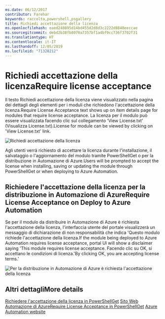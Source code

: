 ```yaml
---
ms.date: 06/12/2017
contributor: Farehar
keywords: raccolta,powershell,psgallery
title: Richiedi accettazione della licenza
ms.openlocfilehash: eaed248895d14bd455d2d8d3c2222d8848eeccae
ms.sourcegitcommit: debd2b38fb8070a7357bf1a4bf9cc736f3702f31
ms.translationtype: HT
ms.contentlocale: it-IT
ms.lasthandoff: 12/05/2019
ms.locfileid: "71328212"
---
```

# <a name="require-license-acceptance"></a><span data-ttu-id="dfc58-103">Richiedi accettazione della licenza</span><span class="sxs-lookup"><span data-stu-id="dfc58-103">Require license acceptance</span></span>

<span data-ttu-id="dfc58-104">Il testo Richiedi accettazione della licenza viene visualizzato nella pagina dei dettagli degli elementi per i moduli che richiedono l'accettazione della licenza.</span><span class="sxs-lookup"><span data-stu-id="dfc58-104">Require License Acceptance text shows up on item details page for modules that require license acceptance.</span></span> <span data-ttu-id="dfc58-105">La licenza per il modulo può essere visualizzata facendo clic sul collegamento 'View License.txt' (Visualizza License.txt).</span><span class="sxs-lookup"><span data-stu-id="dfc58-105">License for module can be viewed by clicking on 'View License.txt' link.</span></span>

![Richiedi accettazione della licenza](../../Images/RequireLicenseAcceptance.png)

<span data-ttu-id="dfc58-107">Agli utenti verrà richiesto di accettare la licenza durante l'installazione, il salvataggio o l'aggiornamento del modulo tramite PowerShellGet o per la distribuzione in Automazione di Azure.</span><span class="sxs-lookup"><span data-stu-id="dfc58-107">Users will be prompted to accept the license when installing, saving or updating the module through PowerShellGet or when deploying to Azure Automation.</span></span>

## <a name="require-license-acceptance-on-deploy-to-azure-automation"></a><span data-ttu-id="dfc58-108">Richiedere l'accettazione della licenza per la distribuzione in Automazione di Azure</span><span class="sxs-lookup"><span data-stu-id="dfc58-108">Require License Acceptance on Deploy to Azure Automation</span></span>

<span data-ttu-id="dfc58-109">Se per il modulo da distribuire in Automazione di Azure è richiesta l'accettazione della licenza, l'interfaccia utente del portale visualizzerà un messaggio di dichiarazione di non responsabilità che indica 'Questo modulo richiede l'accettazione della licenza.</span><span class="sxs-lookup"><span data-stu-id="dfc58-109">If the module being deployed to Azure Automation requires license acceptance, portal UI will show a disclaimer saying 'This module requires license acceptance.</span></span> <span data-ttu-id="dfc58-110">Facendo clic su OK, si accettano le condizioni di licenza.'</span><span class="sxs-lookup"><span data-stu-id="dfc58-110">By clicking OK, you are accepting license terms.'</span></span>

![Per la distribuzione in Automazione di Azure è richiesta l'accettazione della licenza](../../Images/DeployToAzureAutomationRequireLicenseAcceptanceDisclaimer.png)

## <a name="more-details"></a><span data-ttu-id="dfc58-112">Altri dettagli</span><span class="sxs-lookup"><span data-stu-id="dfc58-112">More details</span></span>

<span data-ttu-id="dfc58-113">[Richiedere l'accettazione della licenza in PowerShellGet](../../concepts/module-license-acceptance.md)
[Sito Web Automazione di Azure](/azure/automation)</span><span class="sxs-lookup"><span data-stu-id="dfc58-113">[Require License Acceptance in PowerShellGet](../../concepts/module-license-acceptance.md)
[Azure Automation website](/azure/automation)</span></span>
